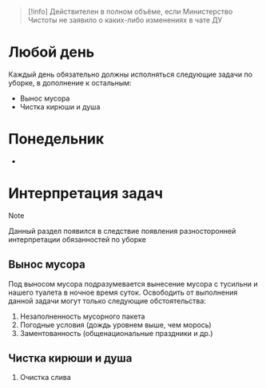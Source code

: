 
> [!info]
> Действителен в полном объёме, если Министерство Чистоты не заявило о каких-либо изменениях в чате ДУ
# Любой день
Каждый день обязательно должны исполняться следующие задачи по уборке, в дополнение к остальным:
* Вынос мусора
* Чистка кирюши и душа

# Понедельник
- 

# Интерпретация задач
> [!note]
> Данный раздел появился в следствие появления разносторонней интерпретации обязанностей по уборке

## Вынос мусора
Под выносом мусора подразумевается вынесение мусора с тусильни и нашего туалета в ночное время суток. Освободить от выполнения данной задачи могут только следующие обстоятельства:
1. Незаполненность мусорного пакета
2. Погодные условия (дождь уровнем выше, чем морось)
3. Заментованность (общенациональные праздники и др.)

## Чистка кирюши и душа
1. Очистка слива

